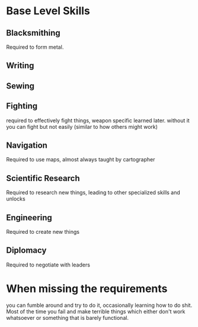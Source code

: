 # Base Level Skills
## Blacksmithing
Required to form metal.
## Writing
## Sewing
## Fighting
required to effectively fight things, weapon specific learned later. without it you can fight but not easily (similar to how others might work) 
## Navigation
Required to use maps, almost always taught by cartographer
## Scientific Research
Required to research new things, leading to other specialized skills and unlocks
## Engineering
Required to create new things
## Diplomacy
Required to negotiate with leaders



# When missing the requirements
you can fumble around and try to do it, occasionally learning how to do shit. Most of the time you fail and make terrible things which either don't work whatsoever or something that is barely functional.